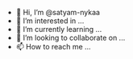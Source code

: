 - 👋 Hi, I’m @satyam-nykaa
- 👀 I’m interested in ...
- 🌱 I’m currently learning ...
- 💞️ I’m looking to collaborate on ...
- 📫 How to reach me ...

<!---
satyam-nykaa/satyam-nykaa is a ✨ special ✨ repository because its `README.md` (this file) appears on your GitHub profile.
You can click the Preview link to take a look at your changes.
--->
